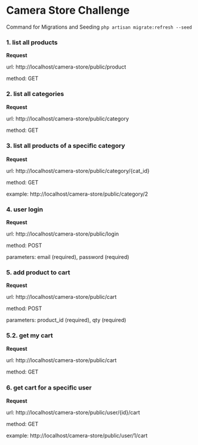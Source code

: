 # Camera Store Challenge

Command for Migrations and Seeding
``php artisan migrate:refresh --seed``

### 1. list all products

**Request**

url: http://localhost/camera-store/public/product

method: GET

### 2. list all categories 

**Request**

url: http://localhost/camera-store/public/category

method: GET

### 3. list all products of a speciﬁc category 

**Request**

url: http://localhost/camera-store/public/category/{cat_id}

method: GET

example: http://localhost/camera-store/public/category/2

### 4. user login

**Request**

url: http://localhost/camera-store/public/login

method: POST

parameters: email (required), password (required)

### 5. add product to cart

**Request**

url: http://localhost/camera-store/public/cart

method: POST

parameters: product_id (required), qty (required)

### 5.2. get my cart

**Request**

url: http://localhost/camera-store/public/cart

method: GET

### 6. get cart for a speciﬁc user 

**Request**

url: http://localhost/camera-store/public/user/{id}/cart

method: GET

example: http://localhost/camera-store/public/user/1/cart
